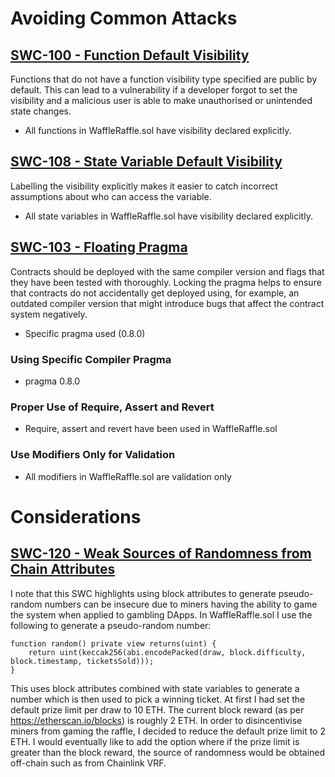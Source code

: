 # Avoiding Common Attacks

## [SWC-100 - Function Default Visibility](https://swcregistry.io/docs/SWC-100)

Functions that do not have a function visibility type specified are public by default. This can lead to a vulnerability if a developer forgot to set the visibility and a malicious user is able to make unauthorised or unintended state changes.

* All functions in WaffleRaffle.sol have visibility declared explicitly.

## [SWC-108 - State Variable Default Visibility](https://swcregistry.io/docs/SWC-108) 

Labelling the visibility explicitly makes it easier to catch incorrect assumptions about who can access the variable.

* All state variables in WaffleRaffle.sol have visibility declared explicitly.

## [SWC-103 - Floating Pragma](https://swcregistry.io/docs/SWC-103)

Contracts should be deployed with the same compiler version and flags that they have been tested with thoroughly. Locking the pragma helps to ensure that contracts do not accidentally get deployed using, for example, an outdated compiler version that might introduce bugs that affect the contract system negatively.

* Specific pragma used (0.8.0)

### Using Specific Compiler Pragma
* pragma 0.8.0

### Proper Use of Require, Assert and Revert
* Require, assert and revert have been used in WaffleRaffle.sol

### Use Modifiers Only for Validation
* All modifiers in WaffleRaffle.sol are validation only

# Considerations

## [SWC-120 - Weak Sources of Randomness from Chain Attributes](https://swcregistry.io/docs/SWC-120)

I note that this SWC highlights using block attributes to generate pseudo-random numbers can be insecure due to miners having the ability to game the system when applied to gambling DApps. In WaffleRaffle.sol I use the following to generate a pseudo-random number:

    function random() private view returns(uint) {
        return uint(keccak256(abi.encodePacked(draw, block.difficulty, block.timestamp, ticketsSold)));
    }

This uses block attributes combined with state variables to generate a number which is then used to pick a winning ticket. At first I had set the default prize limit per draw to 10 ETH. The current block reward (as per https://etherscan.io/blocks) is roughly 2 ETH. In order to disincentivise miners from gaming the raffle, I decided to reduce the default prize limit to 2 ETH. I would eventually like to add the option where if the prize limit is greater than the block reward, the source of randomness would be obtained off-chain such as from Chainlink VRF. 